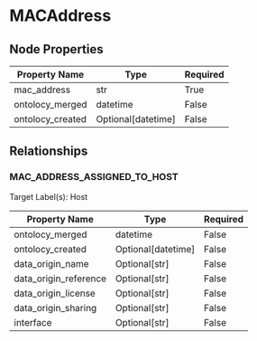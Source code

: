 # MACAddress

## Node Properties

| Property Name | Type | Required |
| ------------- | ---- | -------- |
| mac_address | str | True |
| ontolocy_merged | datetime | False |
| ontolocy_created | Optional[datetime] | False |

## Relationships

### MAC_ADDRESS_ASSIGNED_TO_HOST

Target Label(s): Host

| Property Name | Type | Required |
| ------------- | ---- | -------- |
| ontolocy_merged | datetime | False |
| ontolocy_created | Optional[datetime] | False |
| data_origin_name | Optional[str] | False |
| data_origin_reference | Optional[str] | False |
| data_origin_license | Optional[str] | False |
| data_origin_sharing | Optional[str] | False |
| interface | Optional[str] | False |